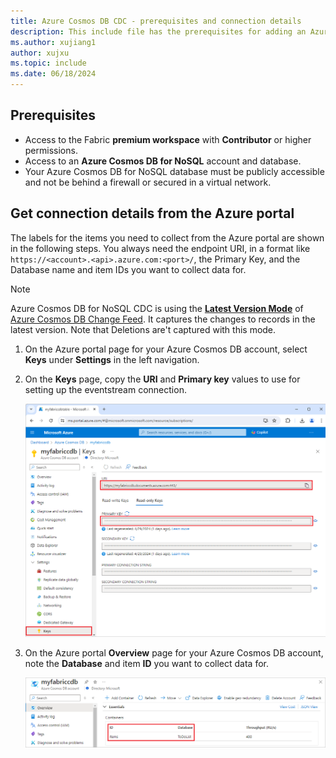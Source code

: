 ```yaml
---
title: Azure Cosmos DB CDC - prerequisites and connection details
description: This include file has the prerequisites for adding an Azure Cosmos DB Change Data Capture (CDC) source and information on getting connection details.
ms.author: xujiang1
author: xujxu 
ms.topic: include
ms.date: 06/18/2024
---
```


## Prerequisites

- Access to the Fabric **premium workspace** with **Contributor** or higher permissions.
- Access to an **Azure Cosmos DB for NoSQL** account and database.
- Your Azure Cosmos DB for NoSQL database must be publicly accessible and not be behind a firewall or secured in a virtual network.


## Get connection details from the Azure portal

The labels for the items you need to collect from the Azure portal are shown in the following steps. You always need the endpoint URI, in a format like `https://<account>.<api>.azure.com:<port>/`, the Primary Key, and the Database name and item IDs you want to collect data for.

> [!NOTE]
> Azure Cosmos DB for NoSQL CDC is using the [**Latest Version Mode**](/azure/cosmos-db/nosql/change-feed-modes?tabs=latest-version#latest-version-change-feed-mode) of [Azure Cosmos DB Change Feed](/azure/cosmos-db/change-feed). It captures the changes to records in the latest version. Note that Deletions are't captured with this mode.  


1. On the Azure portal page for your Azure Cosmos DB account, select **Keys** under **Settings** in the left navigation.

1. On the **Keys** page, copy the **URI** and **Primary key** values to use for setting up the eventstream connection.

   ![A screenshot of the URI and Primary key on the Azure Cosmos DB Keys page in the Azure portal.](media/azure-cosmos-db-cdc-source-prerequisites-connection-details/uri.png)

1. On the Azure portal **Overview** page for your Azure Cosmos DB account, note the **Database** and item **ID** you want to collect data for.

   ![A screenshot of the Containers listing for an Azure Cosmos DB NoSQL API account.](media/azure-cosmos-db-cdc-source-prerequisites-connection-details/containers.png)
